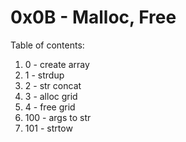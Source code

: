 # 0x0B - Malloc, Free
Table of contents:
1. 0 - create array
2. 1 - strdup
3. 2 - str concat
4. 3 - alloc grid
5. 4 - free grid
6. 100 - args to str
7. 101 - strtow

